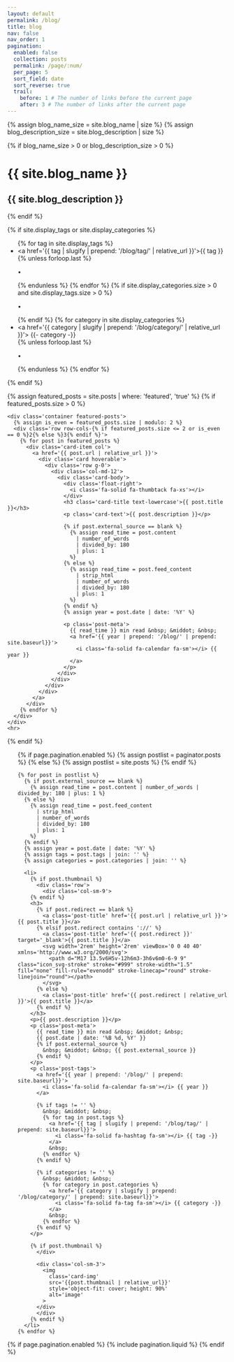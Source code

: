 ```yaml
---
layout: default
permalink: /blog/
title: blog
nav: false
nav_order: 1
pagination:
  enabled: false
  collection: posts
  permalink: /page/:num/
  per_page: 5
  sort_field: date
  sort_reverse: true
  trail:
    before: 1 # The number of links before the current page
    after: 3 # The number of links after the current page
---
```

<div class='post'>
  {% assign blog_name_size = site.blog_name | size %}
  {% assign blog_description_size = site.blog_description | size %}

  {% if blog_name_size > 0 or blog_description_size > 0 %}
    <div class='header-bar'>
      <h1>{{ site.blog_name }}</h1>
      <h2>{{ site.blog_description }}</h2>
    </div>
  {% endif %}

  {% if site.display_tags or site.display_categories %}
    <div class='tag-category-list'>
      <ul class='p-0 m-0'>
        {% for tag in site.display_tags %}
          <li>
            <i class='fa-solid fa-hashtag fa-sm'></i>
            <a href='{{ tag | slugify | prepend: '/blog/tag/' | relative_url }}'>{{ tag }}</a>
          </li>
          {% unless forloop.last %}
            <p>&bull;</p>
          {% endunless %}
        {% endfor %}
        {% if site.display_categories.size > 0 and site.display_tags.size > 0 %}
          <p>&bull;</p>
        {% endif %}
        {% for category in site.display_categories %}
          <li>
            <i class='fa-solid fa-tag fa-sm'></i>
            <a href='{{ category | slugify | prepend: '/blog/category/' | relative_url }}'>
              {{- category -}}
            </a>
          </li>
          {% unless forloop.last %}
            <p>&bull;</p>
          {% endunless %}
        {% endfor %}
      </ul>
    </div>
  {% endif %}

  {% assign featured_posts = site.posts | where: 'featured', 'true' %}
  {% if featured_posts.size > 0 %}
    <br>

    <div class='container featured-posts'>
      {% assign is_even = featured_posts.size | modulo: 2 %}
      <div class='row row-cols-{% if featured_posts.size <= 2 or is_even == 0 %}2{% else %}3{% endif %}'>
        {% for post in featured_posts %}
          <div class='card-item col'>
            <a href='{{ post.url | relative_url }}'>
              <div class='card hoverable'>
                <div class='row g-0'>
                  <div class='col-md-12'>
                    <div class='card-body'>
                      <div class='float-right'>
                        <i class='fa-solid fa-thumbtack fa-xs'></i>
                      </div>
                      <h3 class='card-title text-lowercase'>{{ post.title }}</h3>
                      <p class='card-text'>{{ post.description }}</p>

                      {% if post.external_source == blank %}
                        {% assign read_time = post.content
                          | number_of_words
                          | divided_by: 180
                          | plus: 1
                        %}
                      {% else %}
                        {% assign read_time = post.feed_content
                          | strip_html
                          | number_of_words
                          | divided_by: 180
                          | plus: 1
                        %}
                      {% endif %}
                      {% assign year = post.date | date: '%Y' %}

                      <p class='post-meta'>
                        {{ read_time }} min read &nbsp; &middot; &nbsp;
                        <a href='{{ year | prepend: '/blog/' | prepend: site.baseurl}}'>
                          <i class='fa-solid fa-calendar fa-sm'></i> {{ year }}
                        </a>
                      </p>
                    </div>
                  </div>
                </div>
              </div>
            </a>
          </div>
        {% endfor %}
      </div>
    </div>
    <hr>
  {% endif %}

  <ul class='post-list'>
    {% if page.pagination.enabled %}
      {% assign postlist = paginator.posts %}
    {% else %}
      {% assign postlist = site.posts %}
    {% endif %}

    {% for post in postlist %}
      {% if post.external_source == blank %}
        {% assign read_time = post.content | number_of_words | divided_by: 180 | plus: 1 %}
      {% else %}
        {% assign read_time = post.feed_content
          | strip_html
          | number_of_words
          | divided_by: 180
          | plus: 1
        %}
      {% endif %}
      {% assign year = post.date | date: '%Y' %}
      {% assign tags = post.tags | join: '' %}
      {% assign categories = post.categories | join: '' %}

      <li>
        {% if post.thumbnail %}
          <div class='row'>
            <div class='col-sm-9'>
        {% endif %}
        <h3>
          {% if post.redirect == blank %}
            <a class='post-title' href='{{ post.url | relative_url }}'>{{ post.title }}</a>
          {% elsif post.redirect contains '://' %}
            <a class='post-title' href='{{ post.redirect }}' target='_blank'>{{ post.title }}</a>
            <svg width='2rem' height='2rem' viewBox='0 0 40 40' xmlns='http://www.w3.org/2000/svg'>
              <path d="M17 13.5v6H5v-12h6m3-3h6v6m0-6-9 9" class="icon_svg-stroke" stroke="#999" stroke-width="1.5" fill="none" fill-rule="evenodd" stroke-linecap="round" stroke-linejoin="round"></path>
            </svg>
          {% else %}
            <a class='post-title' href='{{ post.redirect | relative_url }}'>{{ post.title }}</a>
          {% endif %}
        </h3>
        <p>{{ post.description }}</p>
        <p class='post-meta'>
          {{ read_time }} min read &nbsp; &middot; &nbsp;
          {{ post.date | date: '%B %d, %Y' }}
          {% if post.external_source %}
            &nbsp; &middot; &nbsp; {{ post.external_source }}
          {% endif %}
        </p>
        <p class='post-tags'>
          <a href='{{ year | prepend: '/blog/' | prepend: site.baseurl}}'>
            <i class='fa-solid fa-calendar fa-sm'></i> {{ year }}
          </a>

          {% if tags != '' %}
            &nbsp; &middot; &nbsp;
            {% for tag in post.tags %}
              <a href='{{ tag | slugify | prepend: '/blog/tag/' | prepend: site.baseurl}}'>
                <i class='fa-solid fa-hashtag fa-sm'></i> {{ tag -}}
              </a>
              &nbsp;
            {% endfor %}
          {% endif %}

          {% if categories != '' %}
            &nbsp; &middot; &nbsp;
            {% for category in post.categories %}
              <a href='{{ category | slugify | prepend: '/blog/category/' | prepend: site.baseurl}}'>
                <i class='fa-solid fa-tag fa-sm'></i> {{ category -}}
              </a>
              &nbsp;
            {% endfor %}
          {% endif %}
        </p>

        {% if post.thumbnail %}
          </div>

          <div class='col-sm-3'>
            <img
              class='card-img'
              src='{{post.thumbnail | relative_url}}'
              style='object-fit: cover; height: 90%'
              alt='image'
            >
          </div>
          </div>
        {% endif %}
      </li>
    {% endfor %}
  </ul>

  {% if page.pagination.enabled %}
    {% include pagination.liquid %}
  {% endif %}
</div>
